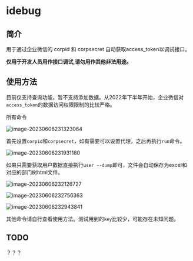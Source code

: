 # idebug

## 简介

用于通过企业微信的 corpid 和 corpsecret 自动获取access_token以调试接口。

**仅用于开发人员用作接口调试,请勿用作其他非法用途。**

## 使用方法

目前仅支持查询功能，暂不支持添加数据。从2022年下半年开始，企业微信对`access_token`的数据访问权限限制的比较严格。

所有命令

![image-20230606231323064](../../知识星球/学习笔记文档/images/image-20230606231323064.png)

首先设置`corpid`和`corpsecret`，如有需要可以设置代理，之后再执行`run`命令。

![image-20230606231931180](../../知识星球/学习笔记文档/images/image-20230606231931180.png)

如果只需要获取用户数据直接执行`user --dump`即可，文件会自动保存为excel和对应的部门树html文件。

![image-20230606232126727](../../知识星球/学习笔记文档/images/image-20230606232126727.png)

![image-20230606232756363](../../知识星球/学习笔记文档/images/image-20230606232756363.png)

![image-20230606232943841](../../知识星球/学习笔记文档/images/image-20230606232943841.png)

其他命令请自行查看使用方法。测试用到的`key`比较少，可能存在未知问题。

## TODO

？？？

